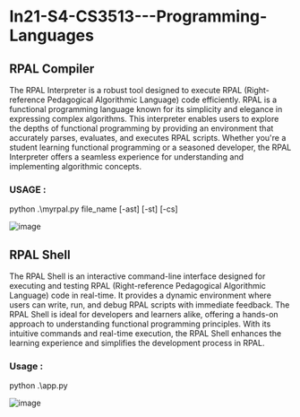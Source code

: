 # In21-S4-CS3513---Programming-Languages

## RPAL Compiler

The RPAL Interpreter is a robust tool designed to execute RPAL (Right-reference Pedagogical Algorithmic Language) code efficiently. RPAL is a functional programming language known for its simplicity and elegance in expressing complex algorithms. This interpreter enables users to explore the depths of functional programming by providing an environment that accurately parses, evaluates, and executes RPAL scripts. Whether you're a student learning functional programming or a seasoned developer, the RPAL Interpreter offers a seamless experience for understanding and implementing algorithmic concepts.

### USAGE :
python .\myrpal.py file_name  [-ast] [-st] [-cs]

![image](https://github.com/user-attachments/assets/a78f2cc0-7225-4a97-994f-52386280c607)


## RPAL Shell

The RPAL Shell is an interactive command-line interface designed for executing and testing RPAL (Right-reference Pedagogical Algorithmic Language) code in real-time. It provides a dynamic environment where users can write, run, and debug RPAL scripts with immediate feedback. The RPAL Shell is ideal for developers and learners alike, offering a hands-on approach to understanding functional programming principles. With its intuitive commands and real-time execution, the RPAL Shell enhances the learning experience and simplifies the development process in RPAL.

### Usage :
python .\app.py

![image](https://github.com/user-attachments/assets/d1f3afb5-6c60-4804-b3e6-4198590c1bb4)
